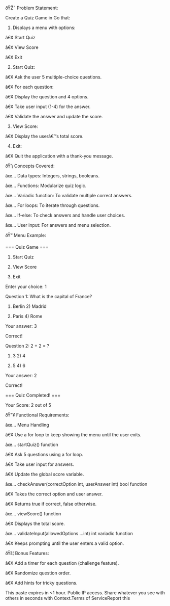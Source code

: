 
ðŸŽ¯ Problem Statement:



Create a Quiz Game in Go that:

1. Displays a menu with options:

â€¢ Start Quiz

â€¢ View Score

â€¢ Exit

2. Start Quiz:

â€¢ Ask the user 5 multiple-choice questions.

â€¢ For each question:

â€¢ Display the question and 4 options.

â€¢ Take user input (1-4) for the answer.

â€¢ Validate the answer and update the score.

3. View Score:

â€¢ Display the userâ€™s total score.

4. Exit:

â€¢ Quit the application with a thank-you message.

ðŸ’¡ Concepts Covered:



âœ… Data types: Integers, strings, booleans.

âœ… Functions: Modularize quiz logic.

âœ… Variadic function: To validate multiple correct answers.

âœ… For loops: To iterate through questions.

âœ… If-else: To check answers and handle user choices.

âœ… User input: For answers and menu selection.

ðŸ“ Menu Example:

=== Quiz Game ===

1. Start Quiz

2. View Score

3. Exit

Enter your choice: 1



Question 1: What is the capital of France?

1) Berlin   2) Madrid

3) Paris    4) Rome

Your answer: 3

Correct!



Question 2: 2 + 2 = ?

1) 3   2) 4

3) 5   4) 6

Your answer: 2

Correct!



=== Quiz Completed! ===

Your Score: 2 out of 5

ðŸ”¥ Functional Requirements:



âœ… Menu Handling

â€¢ Use a for loop to keep showing the menu until the user exits.



âœ… startQuiz() function

â€¢ Ask 5 questions using a for loop.

â€¢ Take user input for answers.

â€¢ Update the global score variable.



âœ… checkAnswer(correctOption int, userAnswer int) bool function

â€¢ Takes the correct option and user answer.

â€¢ Returns true if correct, false otherwise.



âœ… viewScore() function

â€¢ Displays the total score.



âœ… validateInput(allowedOptions ...int) int variadic function

â€¢ Keeps prompting until the user enters a valid option.

ðŸš¦ Bonus Features:

â€¢ Add a timer for each question (challenge feature).

â€¢ Randomize question order.

â€¢ Add hints for tricky questions.



This paste expires in <1 hour. Public IP access. Share whatever you see with others in seconds with Context.Terms of ServiceReport this